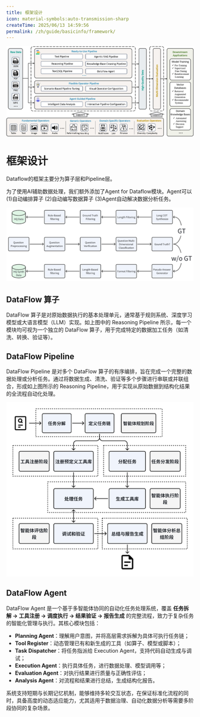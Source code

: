 ```yaml
---
title: 框架设计
icon: material-symbols:auto-transmission-sharp
createTime: 2025/06/13 14:59:56
permalink: /zh/guide/basicinfo/framework/
---
```

![Dataflow-Framework](/dataflow_framework.jpg)
# 框架设计
Dataflow的框架主要分为算子层和Pipeline层。

为了使用AI辅助数据处理，我们额外添加了Agent for Dataflow模块。Agent可以(1)自动编排算子 (2)自动编写数据算子 (3)Agent自动解决数据分析任务。

![Reasoning-Pipeline](/Reasoning_Pipeline.png)

## DataFlow 算子

DataFlow 算子是对原始数据执行的基本处理单元，通常基于规则系统、深度学习模型或大语言模型（LLM）实现。如上图中的 Reasoning Pipeline 所示，每一个模块均可视为一个独立的 DataFlow 算子，用于完成特定的数据加工任务（如清洗、转换、验证等）。

## DataFlow Pipeline

DataFlow Pipeline 是对多个 DataFlow 算子的有序编排，旨在完成一个完整的数据处理或分析任务。通过将数据生成、清洗、验证等多个步骤进行串联或并联组合，形成如上图所示的 Reasoning Pipeline，用于实现从原始数据到结构化结果的全流程自动化处理。

![Dataflow-Agent](/agent_zh.png)

## DataFlow Agent

DataFlow Agent 是一个基于多智能体协同的自动化任务处理系统，覆盖 **任务拆解 → 工具注册 → 调度执行 → 结果验证 → 报告生成** 的完整流程，致力于复杂任务的智能化管理与执行。其核心模块包括：

- **Planning Agent**：理解用户意图，并将高层需求拆解为具体可执行任务链；
- **Tool Register**：动态管理已有和新生成的工具（如算子、模型或脚本）；
- **Task Dispatcher**：将任务指派给 Execution Agent，支持代码自动生成与调试；
- **Execution Agent**：执行具体任务，进行数据处理、模型调用等；
- **Evaluation Agent**：对执行结果进行质量与正确性评估；
- **Analysis Agent**：对流程和结果进行总结，生成结构化报告。

系统支持短期与长期记忆机制，能够维持多轮交互状态，在保证标准化流程的同时，具备高度的动态适应能力，尤其适用于数据治理、自动化数据分析等需要多阶段协同的复杂场景。

